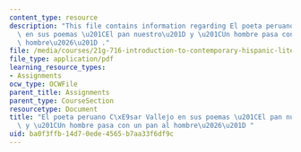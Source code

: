 ```yaml
---
content_type: resource
description: "This file contains information regarding El poeta peruano C\xE9sar Vallejo\
  \ en sus poemas \u201CEl pan nuestro\u201D y \u201CUn hombre pasa con un pan al\
  \ hombre\u2026\u201D ."
file: /media/courses/21g-716-introduction-to-contemporary-hispanic-literature-fall-2007/ba0f3ffb14d70ede4565b7aa33f6df9c_MIT21G_716F07_CrespVallejo.pdf
file_type: application/pdf
learning_resource_types:
- Assignments
ocw_type: OCWFile
parent_title: Assignments
parent_type: CourseSection
resourcetype: Document
title: "El poeta peruano C\xE9sar Vallejo en sus poemas \u201CEl pan nuestro\u201D\
  \ y \u201CUn hombre pasa con un pan al hombre\u2026\u201D "
uid: ba0f3ffb-14d7-0ede-4565-b7aa33f6df9c
---
```

